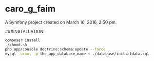 caro_g_faim
===========

A Symfony project created on March 16, 2016, 2:50 pm.

###INSTALLATION

```bash
composer install
./chmod.sh
php app/console doctrine:schema:update --force
mysql -uroot -p the_app_database_name < ./database/initialdata.sql
```

